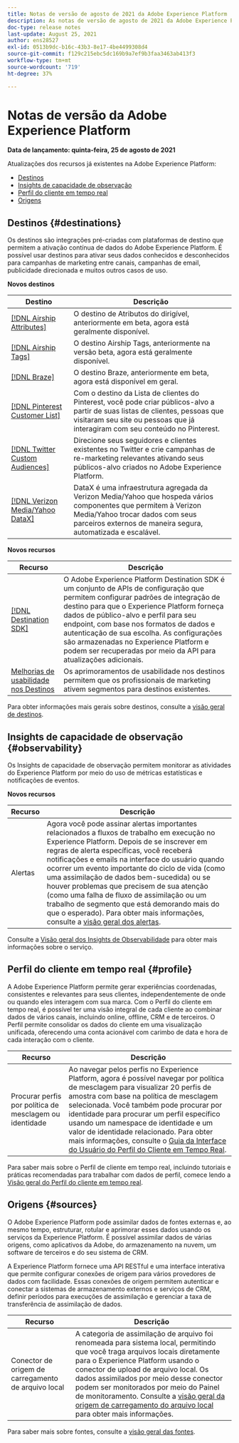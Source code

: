 ```yaml
---
title: Notas de versão de agosto de 2021 da Adobe Experience Platform
description: As notas de versão de agosto de 2021 da Adobe Experience Platform.
doc-type: release notes
last-update: August 25, 2021
author: ens28527
exl-id: 0513b9dc-b16c-43b3-8e17-4be4499308d4
source-git-commit: f129c215ebc5dc169b9a7ef9b3faa3463ab413f3
workflow-type: tm+mt
source-wordcount: '719'
ht-degree: 37%

---
```


# Notas de versão da Adobe Experience Platform

**Data de lançamento: quinta-feira, 25 de agosto de 2021**

Atualizações dos recursos já existentes na Adobe Experience Platform:

- [Destinos](#destinations)
- [Insights de capacidade de observação](#observability)
- [Perfil do cliente em tempo real](#profile)
- [Origens](#sources)

## Destinos {#destinations}

Os destinos são integrações pré-criadas com plataformas de destino que permitem a ativação contínua de dados do Adobe Experience Platform. É possível usar destinos para ativar seus dados conhecidos e desconhecidos para campanhas de marketing entre canais, campanhas de email, publicidade direcionada e muitos outros casos de uso.

**Novos destinos**

| Destino | Descrição |
| ----------- | ----------- |
| [[!DNL Airship Attributes]](../../destinations/catalog/mobile-engagement/airship-attributes.md) | O destino de Atributos do dirigível, anteriormente em beta, agora está geralmente disponível. |
| [[!DNL Airship Tags]](../../destinations/catalog/mobile-engagement/airship-tags.md) | O destino Airship Tags, anteriormente na versão beta, agora está geralmente disponível. |
| [[!DNL Braze]](../../destinations/catalog/mobile-engagement/braze.md) | O destino Braze, anteriormente em beta, agora está disponível em geral. |
| [[!DNL Pinterest Customer List]](../../destinations/catalog/advertising/pinterest.md) | Com o destino da Lista de clientes do Pinterest, você pode criar públicos-alvo a partir de suas listas de clientes, pessoas que visitaram seu site ou pessoas que já interagiram com seu conteúdo no Pinterest. |
| [[!DNL Twitter Custom Audiences]](../../destinations/catalog/social/twitter.md) | Direcione seus seguidores e clientes existentes no Twitter e crie campanhas de re-marketing relevantes ativando seus públicos-alvo criados no Adobe Experience Platform. |
| [[!DNL Verizon Media/Yahoo DataX]](../../destinations/catalog/advertising/datax.md) | DataX é uma infraestrutura agregada da Verizon Media/Yahoo que hospeda vários componentes que permitem à Verizon Media/Yahoo trocar dados com seus parceiros externos de maneira segura, automatizada e escalável. |

**Novos recursos**

| Recurso | Descrição |
| --- | --- |
| [[!DNL Destination SDK]](../../destinations/destination-sdk/overview.md) | O Adobe Experience Platform Destination SDK é um conjunto de APIs de configuração que permitem configurar padrões de integração de destino para que o Experience Platform forneça dados de público-alvo e perfil para seu endpoint, com base nos formatos de dados e autenticação de sua escolha. As configurações são armazenadas no Experience Platform e podem ser recuperadas por meio da API para atualizações adicionais. |
| [Melhorias de usabilidade nos Destinos](../../destinations/ui/activation-overview.md) | Os aprimoramentos de usabilidade nos destinos permitem que os profissionais de marketing ativem segmentos para destinos existentes. |

Para obter informações mais gerais sobre destinos, consulte a [visão geral de destinos](../../destinations/home.md).

## Insights de capacidade de observação {#observability}

Os Insights de capacidade de observação permitem monitorar as atividades do Experience Platform por meio do uso de métricas estatísticas e notificações de eventos.

**Novos recursos**

| Recurso | Descrição |
| --- | --- |
| Alertas | Agora você pode assinar alertas importantes relacionados a fluxos de trabalho em execução no Experience Platform. Depois de se inscrever em regras de alerta específicas, você receberá notificações e emails na interface do usuário quando ocorrer um evento importante do ciclo de vida (como uma assimilação de dados bem-sucedida) ou se houver problemas que precisem de sua atenção (como uma falha de fluxo de assimilação ou um trabalho de segmento que está demorando mais do que o esperado). Para obter mais informações, consulte a [visão geral dos alertas](../../observability/alerts/overview.md). |

Consulte a [Visão geral dos Insights de Observabilidade](../../observability/home.md) para obter mais informações sobre o serviço.

## Perfil do cliente em tempo real {#profile}

A Adobe Experience Platform permite gerar experiências coordenadas, consistentes e relevantes para seus clientes, independentemente de onde ou quando eles interagem com sua marca. Com o Perfil do cliente em tempo real, é possível ter uma visão integral de cada cliente ao combinar dados de vários canais, incluindo online, offline, CRM e de terceiros. O Perfil permite consolidar os dados do cliente em uma visualização unificada, oferecendo uma conta acionável com carimbo de data e hora de cada interação com o cliente.

| Recurso | Descrição |
| ------- | ----------- |
| Procurar perfis por política de mesclagem ou identidade | Ao navegar pelos perfis no Experience Platform, agora é possível navegar por política de mesclagem para visualizar 20 perfis de amostra com base na política de mesclagem selecionada. Você também pode procurar por identidade para procurar um perfil específico usando um namespace de identidade e um valor de identidade relacionado. Para obter mais informações, consulte o [Guia da Interface do Usuário do Perfil do Cliente em Tempo Real](../../profile/ui/user-guide.md). |

Para saber mais sobre o Perfil de cliente em tempo real, incluindo tutoriais e práticas recomendadas para trabalhar com dados de perfil, comece lendo a [Visão geral do Perfil do cliente em tempo real](../../profile/home.md).

## Origens {#sources}

O Adobe Experience Platform pode assimilar dados de fontes externas e, ao mesmo tempo, estruturar, rotular e aprimorar esses dados usando os serviços da Experience Platform. É possível assimilar dados de várias origens, como aplicativos da Adobe, do armazenamento na nuvem, um software de terceiros e do seu sistema de CRM.

A Experience Platform fornece uma API RESTful e uma interface interativa que permite configurar conexões de origem para vários provedores de dados com facilidade. Essas conexões de origem permitem autenticar e conectar a sistemas de armazenamento externos e serviços de CRM, definir períodos para execuções de assimilação e gerenciar a taxa de transferência de assimilação de dados.

| Recurso | Descrição |
| ------- | ----------- |
| Conector de origem de carregamento de arquivo local | A categoria de assimilação de arquivo foi renomeada para sistema local, permitindo que você traga arquivos locais diretamente para o Experience Platform usando o conector de upload de arquivo local. Os dados assimilados por meio desse conector podem ser monitorados por meio do Painel de monitoramento. Consulte a [visão geral da origem de carregamento do arquivo local](../../sources/connectors/local-system/local-file-upload.md) para obter mais informações. |

Para saber mais sobre fontes, consulte a [visão geral das fontes](../../sources/home.md).
